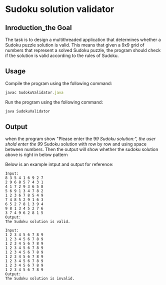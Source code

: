 # Sudoku solution validator
## Inroduction_the Goal
The task is to design a multithreaded application that determines whether a Sudoku puzzle solution is valid. This means that given a 9x9 grid of numbers that represent a solved Sudoku puzzle, the program should check if the solution is valid according to the rules of Sudoku.
## Usage
Compile the program using the following command:
```javascript
javac SudokuValidator.java
```
Run the program using the following command:
```javascript
java SudokuValidator
```
## Output
when the program show "Please enter the 9*9 Sudoku solution:",
the user shold enter the 9*9 Sudoku solution with row by row and using space between numbers.
Then the output will show whether the sudoku solution above is right in below pattern

Below is an example intput and output for reference:
```
Input:
8 3 5 4 1 6 9 2 7
2 9 6 8 5 7 4 3 1
4 1 7 2 9 3 6 5 8
5 6 9 1 3 4 7 8 2
1 2 3 6 7 8 5 4 9
7 4 8 5 2 9 1 6 3
6 5 2 7 8 1 3 9 4
9 8 1 3 4 5 2 7 6
3 7 4 9 6 2 8 1 5
Output:
The Sudoku solution is valid.

Input:
1 2 3 4 5 6 7 8 9
1 2 3 4 5 6 7 8 9
1 2 3 4 5 6 7 8 9
1 2 3 4 5 6 7 8 9
1 2 3 4 5 6 7 8 9
1 2 3 4 5 6 7 8 9
1 2 3 4 5 6 7 8 9
1 2 3 4 5 6 7 8 9
1 2 3 4 5 6 7 8 9
Output:
The Sudoku solution is invalid.

```


